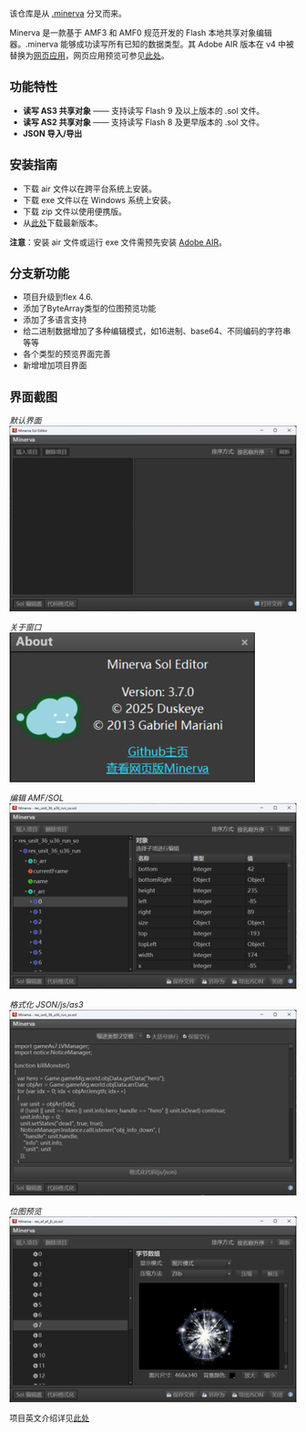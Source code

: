 该仓库是从 [.minerva](https://github.com/gmariani/minerva-air) 分叉而来。

Minerva 是一款基于 AMF3 和 AMF0 规范开发的 Flash 本地共享对象编辑器。.minerva 能够成功读写所有已知的数据类型。其 Adobe AIR 版本在 v4 中被替换为[网页应用](https://github.com/gmariani/minerva)，网页应用预览可参见[此处](https://mariani.life/projects/minerva/)。

## 功能特性
- **读写 AS3 共享对象** —— 支持读写 Flash 9 及以上版本的 .sol 文件。
- **读写 AS2 共享对象** —— 支持读写 Flash 8 及更早版本的 .sol 文件。
- **JSON 导入/导出**

## 安装指南
- 下载 air 文件以在跨平台系统上安装。
- 下载 exe 文件以在 Windows 系统上安装。
- 下载 zip 文件以使用便携版。
- 从[此处](https://github.com/deuysek/minerva/releases)下载最新版本。

**注意**：安装 air 文件或运行 exe 文件需预先安装 [Adobe AIR](https://airsdk.harman.com/runtime)。

## 分支新功能
- 项目升级到flex 4.6.
- 添加了ByteArray类型的位图预览功能
- 添加了多语言支持
- 给二进制数据增加了多种编辑模式，如16进制、base64、不同编码的字符串等等
- 各个类型的预览界面完善
- 新增增加项目界面

## 界面截图

*默认界面*  
![默认界面](screenshot1.png)

*关于窗口*  
![关于窗口](screenshot2.png)

*编辑 AMF/SOL*  
![编辑 AMF/SOL](screenshot3.png)

*格式化 JSON/js/as3*  
![格式化 JSON](screenshot4.png)

*位图预览*  
![位图预览](screenshot5.png)

项目英文介绍详见[此处](https://github.com/deuysek/minerva/blob/main/README.md)